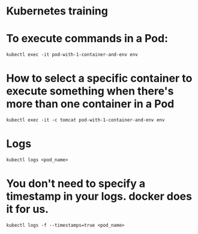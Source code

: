 Kubernetes training
===================

# To execute commands in a Pod:
`kubectl exec -it pod-with-1-container-and-env env`

# How to select a specific container to execute something when there's more than one container in a Pod
`kubectl exec -it -c tomcat pod-with-1-container-and-env env`

# Logs
`kubectl logs <pod_name>`

# You don't need to specify a timestamp in your logs. docker does it for us.
`kubectl logs -f --timestamps=true <pod_name>`

